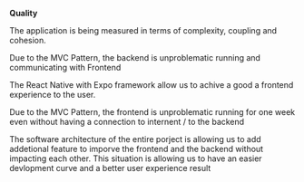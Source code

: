 **Quality**

The application is being measured in terms of complexity, coupling and cohesion. 

Due to the MVC Pattern, the backend is unproblematic running and communicating with Frontend  
 
The React Native with Expo framework allow us to achive a good a frontend experience to the user.

Due to the MVC Pattern, the frontend is unproblematic running for one week even without having a connection to internent / to the backend 

The software architecture of the entire porject is allowing us to add addetional feature to imporve the frontend and the backend without impacting each other. This situation is allowing us to have an easier devlopment curve and a better user experience result

